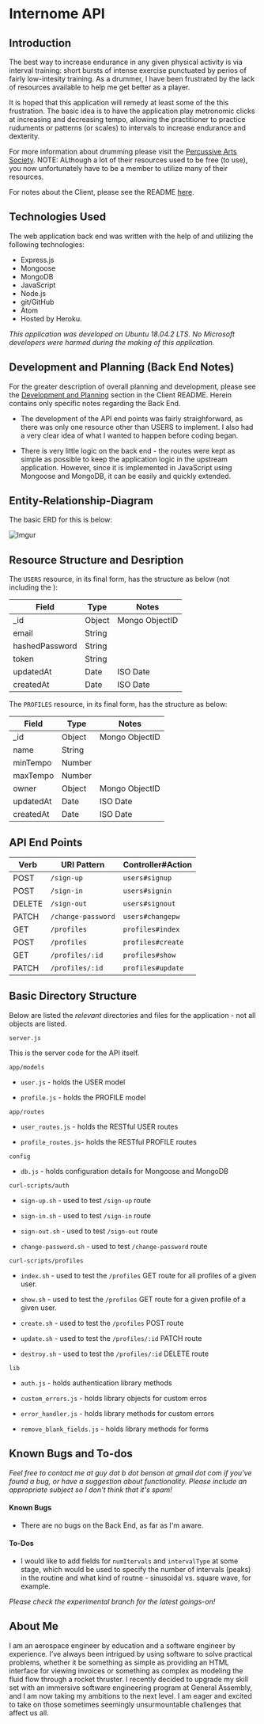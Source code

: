 Internome API
=============
Introduction
------------
The best way to increase endurance in any given physical activity is via interval training: short bursts of intense exercise punctuated by perios of fairly low-intesity training. As a drummer, I have been frustrated by the lack of resources available to help me get better as a player.

It is hoped that this application will remedy at least some of the this frustration. The basic idea is to have the application play metronomic clicks at increasing and decreasing tempo, allowing the practitioner to practice ruduments or patterns (or scales) to intervals to increase endurance and dexterity.

For more information about drumming please visit the [Percussive Arts Society](https://www.pas.org/). NOTE: ALthough a lot of their resources used to be free (to use), you now unfortunately have to be a member to utilize many of their resources.

For notes about the Client, please see the README [here](https://github.com/gbbenson68/internome-client).

Technologies Used
-----------------
The web application back end was written with the help of and utilizing the following technologies:
*   Express.js
*   Mongoose
*   MongoDB
*   JavaScript
*   Node.js
*   git/GitHub
*   Atom
*   Hosted by Heroku.

_This application was developed on Ubuntu 18.04.2 LTS. No Microsoft developers were harmed during the making of this application._

Development and Planning (Back End Notes)
-----------------------------------------
For the greater description of overall planning and development, please see the [Development and Planning](https://github.com/gbbenson68/internome-client#development-and-planning) section in the Client README. Herein contains only specific notes regarding the Back End.

*   The development of the API end points was fairly straighforward, as there was only one resource other than USERS to implement. I also had a very clear idea of what I wanted to happen before coding began.

*   There is very little logic on the back end - the routes were kept as simple as possible to keep the application logic in the upstream application. However, since it is implemented in JavaScript using Mongoose and MongoDB, it can be easily and quickly extended.

Entity-Relationship-Diagram
---------------------------
The basic ERD for this is below:

![Imgur](https://i.imgur.com/AuCVR6A.png)

Resource Structure and Desription
---------------------------------
The ```USERS``` resource, in its final form, has the structure as below (not including the ):

| Field          | Type   | Notes          |
|----------------|--------|----------------|
| _id            | Object | Mongo ObjectID |
| email          | String |                |
| hashedPassword | String |                |
| token          | String |                |
| updatedAt      | Date   | ISO Date       |
| createdAt      | Date   | ISO Date       |

The ```PROFILES``` resource, in its final form, has the structure as below:

| Field     | Type   | Notes          |
|-----------|--------|----------------|
| _id       | Object | Mongo ObjectID |
| name      | String |                |
| minTempo  | Number |                |
| maxTempo  | Number |                |
| owner     | Object | Mongo ObjectID |
| updatedAt | Date   | ISO Date       |
| createdAt | Date   | ISO Date       |

API End Points
--------------
| Verb   | URI Pattern            | Controller#Action |
|--------|------------------------|-------------------|
| POST   | `/sign-up`             | `users#signup`    |
| POST   | `/sign-in`             | `users#signin`    |
| DELETE | `/sign-out`            | `users#signout`   |
| PATCH  | `/change-password`     | `users#changepw`  |
| GET    | `/profiles`            | `profiles#index`  |
| POST   | `/profiles`            | `profiles#create` |
| GET    | `/profiles/:id`        | `profiles#show`   |
| PATCH  | `/profiles/:id`        | `profiles#update` |


Basic Directory Structure
-------------------------
Below are listed the _relevant_ directories and files for the application - not all objects are listed.
```
server.js
```
This is the server code for the API itself.

```
app/models
```
*   ```user.js``` - holds the USER model

*   ```profile.js``` - holds the PROFILE model

```
app/routes
```
*   ```user_routes.js``` - holds the RESTful USER routes

*   ```profile_routes.js```- holds the RESTful PROFILE routes

```
config
```
*   ```db.js``` - holds configuration details for Mongoose and MongoDB

```
curl-scripts/auth
```
*   ```sign-up.sh``` - used to test ```/sign-up``` route

*   ```sign-in.sh``` - used to test ```/sign-in``` route

*   ```sign-out.sh``` - used to test ```/sign-out``` route

*   ```change-password.sh``` - used to test ```/change-password``` route

```
curl-scripts/profiles
```
*   ```index.sh``` - used to test the ```/profiles``` GET route for all profiles of a given user.

*   ```show.sh``` - used to test the ```/profiles``` GET route for a given profile of a given user.

*   ```create.sh``` - used to test the ```/profiles``` POST route

*   ```update.sh``` - used to test the ```/profiles/:id``` PATCH route

*   ```destroy.sh``` - used to test the ```/profiles/:id``` DELETE route

```
lib
```
*   ```auth.js``` - holds authentication library methods

*   ```custom_errors.js``` - holds library objects for custom erros

*   ```error_handler.js``` - holds library methods for custom errors

*   ```remove_blank_fields.js``` - holds library methods for forms


Known Bugs and To-dos
---------------------
_Feel free to contact me at guy dot b dot benson at gmail dot com if you've found a bug, or have a suggestion about functionality. Please include an appropriate subject so I don't think that it's spam!_

#### Known Bugs
*   There are no bugs on the Back End, as far as I'm aware.

#### To-Dos
*   I would like to add fields for ```numItervals``` and ```intervalType``` at some stage, which would be used to specify the number of intervals (peaks) in the routine and what kind of routne - sinusoidal vs. square wave, for example.

_Please check the experimental branch for the latest goings-on!_

About Me
--------
I am an aerospace engineer by education and a software engineer by experience. I’ve always been intrigued by using software to solve practical problems, whether it be something as simple as providing an HTML interface for viewing invoices or something as complex as modeling the fluid flow through a rocket thruster. I recently decided to upgrade my skill set with an immersive software engineering program at General Assembly, and I am now taking my ambitions to the next level. I am eager and excited to take on those sometimes seemingly unsurmountable challenges that affect us all.
